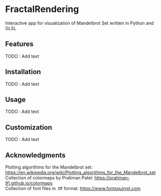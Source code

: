 # FractalRendering
Interactive app for visualization of Mandelbrot Set written in Python and GLSL  

## Features
TODO : Add text  

## Installation
TODO : Add text  

## Usage
TODO : Add text  

## Customization
TODO : Add text

## Acknowledgments
Plotting algorithms for the Mandelbrot set: https://en.wikipedia.org/wiki/Plotting_algorithms_for_the_Mandelbrot_set  
Collection of colormaps by Pratiman Patel: https://pratiman-91.github.io/colormaps  
Collection of font files in .ttf format: https://www.fontsquirrel.com  

